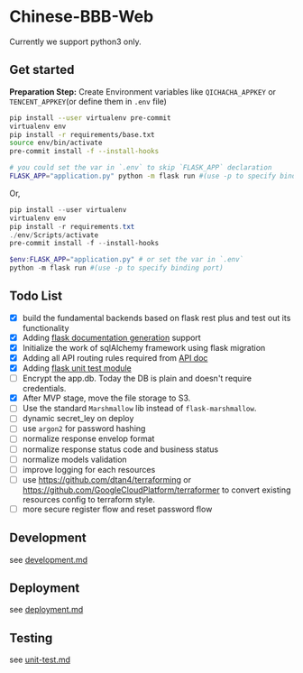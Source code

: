 # Chinese-BBB-Web

Currently we support python3 only.


## Get started

**Preparation Step:** Create Environment variables like `QICHACHA_APPKEY` or `TENCENT_APPKEY`(or define them in `.env` file)

```sh
pip install --user virtualenv pre-commit
virtualenv env
pip install -r requirements/base.txt
source env/bin/activate
pre-commit install -f --install-hooks

# you could set the var in `.env` to skip `FLASK_APP` declaration
FLASK_APP="application.py" python -m flask run #(use -p to specify binding port)
```
Or,
```powershell
pip install --user virtualenv
virtualenv env
pip install -r requirements.txt
./env/Scripts/activate
pre-commit install -f --install-hooks

$env:FLASK_APP="application.py" # or set the var in `.env`
python -m flask run #(use -p to specify binding port)
```


## Todo List

- [x] build the fundamental backends based on flask rest plus and test out its functionality
- [x] Adding [flask documentation generation](https://flask-restplus.readthedocs.io/en/0.2/documenting.html) support
- [x] Initialize the work of sqlAlchemy framework using flask migration
- [x] Adding all API routing rules required from [API doc](https://github.com/chinese-bbb/documents/blob/master/api-summary.md)
- [x] Adding [flask unit test module](http://flask.pocoo.org/docs/1.0/testing/)
- [ ] Encrypt the app.db. Today the DB is plain and doesn't require credentials.
- [x] After MVP stage, move the file storage to S3.
- [ ] Use the standard `Marshmallow` lib instead of `flask-marshmallow`.
- [ ] dynamic secret_ley on deploy
- [ ] use `argon2` for password hashing
- [ ] normalize response envelop format
- [ ] normalize response status code and business status
- [ ] normalize models validation
- [ ] improve logging for each resources
- [ ] use https://github.com/dtan4/terraforming or https://github.com/GoogleCloudPlatform/terraformer to convert existing resources config to terraform style.
- [ ] more secure register flow and reset password flow

## Development

see [development.md](./docs/development.md)


## Deployment

see [deployment.md](./docs/deployment.md)


## Testing

see [unit-test.md](./docs/unit-test.md)
